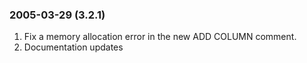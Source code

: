 ### 2005\-03\-29 (3\.2\.1\)

1. Fix a memory allocation error in the new ADD COLUMN comment.
2. Documentation updates




